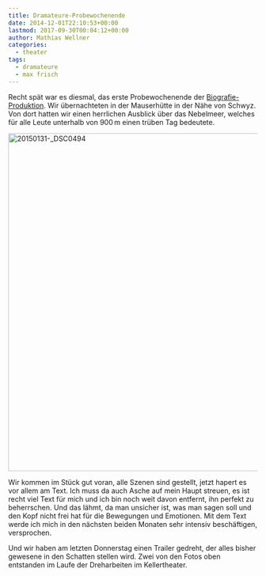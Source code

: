 ```yaml
---
title: Dramateure-Probewochenende
date: 2014-12-01T22:10:53+00:00
lastmod: 2017-09-30T00:04:12+00:00
author: Mathias Wellner
categories:
  - theater
tags:
  - dramateure
  - max frisch
---
```

Recht spät war es diesmal, das erste Probewochenende der <a href="http://dramateure.ch/wordpress/produktionen/biografie-ein-spiel/" target="_blank">Biografie-Produktion</a>. Wir übernachteten in der Mauserhütte in der Nähe von Schwyz. Von dort hatten wir einen herrlichen Ausblick über das Nebelmeer, welches für alle Leute unterhalb von 900&thinsp;m einen trüben Tag bedeutete. 

<a data-flickr-embed="true" data-context="true"  href="https://www.flickr.com/photos/mwellner/32983156890/in/album-72157677867335763/" title="20150131-_DSC0494"><img src="https://c1.staticflickr.com/4/3721/32983156890_d8b47f5a79_b.jpg" width="1024" height="683" alt="20150131-_DSC0494"></a><script async src="//embedr.flickr.com/assets/client-code.js" charset="utf-8"></script>

Wir kommen im Stück gut voran, alle Szenen sind gestellt, jetzt hapert es vor allem am Text. Ich muss da auch Asche auf mein Haupt streuen, es ist recht viel Text für mich und ich bin noch weit davon entfernt, ihn perfekt zu beherrschen. Und das lähmt, da man unsicher ist, was man sagen soll und den Kopf nicht frei hat für die Bewegungen und Emotionen. Mit dem Text werde ich mich in den nächsten beiden Monaten sehr intensiv beschäftigen, versprochen. 

Und wir haben am letzten Donnerstag einen Trailer gedreht, der alles bisher gewesene in den Schatten stellen wird. Zwei von den Fotos oben entstanden im Laufe der Dreharbeiten im Kellertheater.